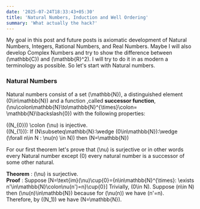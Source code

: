 ```yaml
---
date: '2025-07-24T18:33:43+05:30'
title: 'Natural Numbers, Induction and Well Ordering'
summary: 'What actually the hack?'
---
```


My goal in this post and future posts is axiomatic development of Natural Numbers, Integers, Rational Numbers, and Real Numbers. Maybe I will also develop Complex Numbers and try to show the difference between \(\mathbb{C}\) and \(\mathbb{R}^2\). I will try to do it in as modern a terminology as possible. So let's start with Natural numbers.

### Natural Numbers
Natural numbers consist of a set \(\mathbb{N}\), a distinguished element \(0\in\mathbb{N}\) and a function ,called **successor function**, \(\nu\colon\mathbb{N}\to\mathbb{N}^{\times}\colon= \mathbb{N}\backslash\{0\}\) with the following properties:  

\((N_{0})\) \colon \(\nu\) is injective.  
\((N_{1})\): If \(N\subseteq\mathbb{N}\:\wedge (0\in\mathbb{N})\:\wedge (\forall n\in N : \nu(n) \in N)\) then \(N=\mathbb{N}\)

For our first theorem let's prove that \(\nu\) is surjective or in other words every Natural number except \(0\) every natural number is a successor of some other natural.

**Theorem** : \(\nu\) is surjective.  
**Proof** : Suppose \[N=\text{im}(\nu)\cup\{0\}=\{n\in\mathbb{N}^{\times}: \exists n'\in\mathbb{N}\colon\nu(n')=n\}\cup\{0\}\]
Trivially, \(0\in N\). Suppose \(n\in N\) then \(\nu(n)\in\mathbb{N}\) because for \(\nu(n)\) we have \(n'=n\).  
Therefore, by \((N_1)\) we have \(N=\mathbb{N}\).
